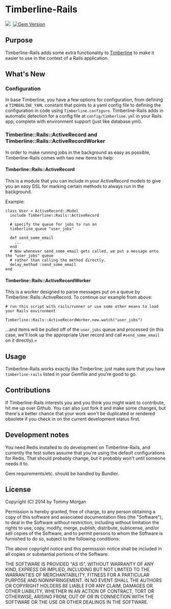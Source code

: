 # Timberline-Rails

![](https://travis-ci.org/treehouse/timberline-rails.svg)&nbsp;
[![Gem Version](https://badge.fury.io/rb/timberline-rails.svg)](http://badge.fury.io/rb/timberline-rails)

## Purpose

Timberline-Rails adds some extra functionality to
[Timberline](https://github.com/treehouse/timberline) to make it easier to use
in the context of a Rails application.

## What's New

### Configuration

In base Timberline, you have a few options for configuration, from defining a
`TIMBERLINE_YAML` constant that points to a yaml config file to defining the
configuration in code using `Timberline.configure`. Timberline-Rails adds in
automatic detection for a config file at `config/timberline.yml` in your Rails
app, complete with environment support (just like database.yml).

### Timberline::Rails::ActiveRecord and Timberline::Rails::ActiveRecordWorker

In order to make running jobs in the background as easy as possible,
Timberline-Rails comes with two new items to help:

#### Timberline::Rails::ActiveRecord

This is a module that you can include in your ActiveRecord models to give you
an easy DSL for marking certain methods to always run in the background.

Example:

    class User < ActiveRecord::Model
      include Timberline::Rails::ActiveRecord
      
      # specify the queue for jobs to run on
      timberline_queue "user_jobs"

      def send_some_email
        ...
      end
      # Now whenever send_some_email gets called, we put a message onto the "user_jobs" queue
      # rather than calling the method directly.
      delay_method :send_some_email
    end

#### Timberline::Rails::ActiveRecordWorker

This is a worker designed to parse messages put on a queue by Timberline::Rails::ActiveRecord.
To continue our example from above:

    # run this script with rails/runner or use some other means to load your Rails environment
    
    Timberline::Rails::ActiveRecordWorker.new.watch("user_jobs")

...and items will be pulled off of the `user_jobs` queue and processed (in this case,
we'll look up the appropriate User record and call `#send_some_email` on it directly).=

## Usage

Timberline-Rails works exactly like Timberline; just make sure that you have
`timberline-rails` listed in your Gemfile and you're good to go.

## Contributions

If Timberline-Rails interests you and you think you might want to contribute,
hit me up over Github. You can also just fork it and make some changes, but
there's a better chance that your work won't be duplicated or rendered obsolete
if you check in on the current development status first.

## Development notes

You need Redis installed to do development on Timberline-Rails, and currently the test
suites assume that you're using the default configurations for Redis. That
should probably change, but it probably won't until someone needs it to.

Gem requirements/etc. should be handled by Bundler.

## License
Copyright (C) 2014 by Tommy Morgan

Permission is hereby granted, free of charge, to any person obtaining a copy of this software and associated documentation files (the "Software"), to deal in the Software without restriction, including without limitation the rights to use, copy, modify, merge, publish, distribute, sublicense, and/or sell copies of the Software, and to permit persons to whom the Software is furnished to do so, subject to the following conditions:

The above copyright notice and this permission notice shall be included in all copies or substantial portions of the Software.

THE SOFTWARE IS PROVIDED "AS IS", WITHOUT WARRANTY OF ANY KIND, EXPRESS OR IMPLIED, INCLUDING BUT NOT LIMITED TO THE WARRANTIES OF MERCHANTABILITY, FITNESS FOR A PARTICULAR PURPOSE AND NONINFRINGEMENT. IN NO EVENT SHALL THE AUTHORS OR COPYRIGHT HOLDERS BE LIABLE FOR ANY CLAIM, DAMAGES OR OTHER LIABILITY, WHETHER IN AN ACTION OF CONTRACT, TORT OR OTHERWISE, ARISING FROM, OUT OF OR IN CONNECTION WITH THE SOFTWARE OR THE USE OR OTHER DEALINGS IN THE SOFTWARE.
